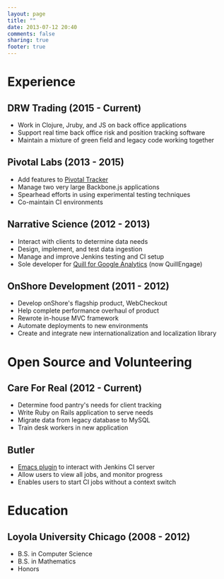 ```yaml
---
layout: page
title: ""
date: 2013-07-12 20:40
comments: false
sharing: true
footer: true
---
```


# Experience

## DRW Trading (2015 - Current)
 - Work in Clojure, Jruby, and JS on back office applications
 - Support real time back office risk and position tracking software
 - Maintain a mixture of green field and legacy code working together

## Pivotal Labs (2013 - 2015)
 - Add features to [Pivotal Tracker](http://www.pivotaltracker.com)
 - Manage two very large Backbone.js applications
 - Spearhead efforts in using experimental testing techniques
 - Co-maintain CI environments

## Narrative Science (2012 - 2013)
 - Interact with clients to determine data needs
 - Design, implement, and test data ingestion
 - Manage and improve Jenkins testing and CI setup
 - Sole developer for [Quill for Google Analytics](https://quillengage.narrativescience.com/) (now QuillEngage)

## OnShore Development (2011 - 2012)
 - Develop onShore's flagship product, WebCheckout
 - Help complete performance overhaul of product
 - Rewrote in-house MVC framework
 - Automate deployments to new environments
 - Create and integrate new internationalization and localization library

# Open Source and Volunteering
## Care For Real (2012 - Current)
 - Determine food pantry's needs for client tracking
 - Write Ruby on Rails application to serve needs
 - Migrate data from legacy database to MySQL
 - Train desk workers in new application

## Butler
- [Emacs plugin](https://github.com/AshtonKem/Butler) to interact with Jenkins CI server
- Allow users to view all jobs, and monitor progress
- Enables users to start CI jobs without a context switch

# Education
## Loyola University Chicago (2008 - 2012)
- B.S. in Computer Science
- B.S. in Mathematics
- Honors
